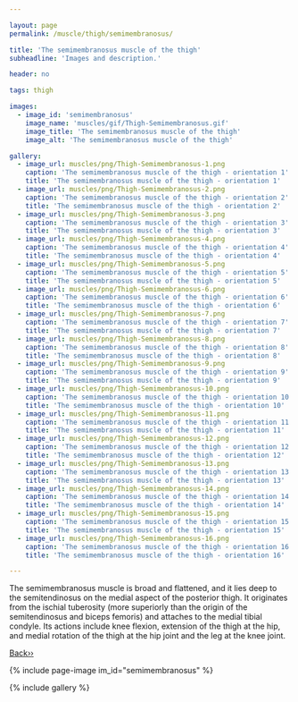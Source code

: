 ```yaml
---

layout: page
permalink: /muscle/thigh/semimembranosus/

title: 'The semimembranosus muscle of the thigh'
subheadline: 'Images and description.'

header: no

tags: thigh

images:
  - image_id: 'semimembranosus'
    image_name: 'muscles/gif/Thigh-Semimembranosus.gif'
    image_title: 'The semimembranosus muscle of the thigh'
    image_alt: 'The semimembranosus muscle of the thigh' 

gallery:
  - image_url: muscles/png/Thigh-Semimembranosus-1.png
    caption: 'The semimembranosus muscle of the thigh - orientation 1'
    title: 'The semimembranosus muscle of the thigh - orientation 1'
  - image_url: muscles/png/Thigh-Semimembranosus-2.png
    caption: 'The semimembranosus muscle of the thigh - orientation 2'
    title: 'The semimembranosus muscle of the thigh - orientation 2'
  - image_url: muscles/png/Thigh-Semimembranosus-3.png
    caption: 'The semimembranosus muscle of the thigh - orientation 3'
    title: 'The semimembranosus muscle of the thigh - orientation 3'
  - image_url: muscles/png/Thigh-Semimembranosus-4.png
    caption: 'The semimembranosus muscle of the thigh - orientation 4'
    title: 'The semimembranosus muscle of the thigh - orientation 4'
  - image_url: muscles/png/Thigh-Semimembranosus-5.png
    caption: 'The semimembranosus muscle of the thigh - orientation 5'
    title: 'The semimembranosus muscle of the thigh - orientation 5'
  - image_url: muscles/png/Thigh-Semimembranosus-6.png
    caption: 'The semimembranosus muscle of the thigh - orientation 6'
    title: 'The semimembranosus muscle of the thigh - orientation 6'
  - image_url: muscles/png/Thigh-Semimembranosus-7.png
    caption: 'The semimembranosus muscle of the thigh - orientation 7'
    title: 'The semimembranosus muscle of the thigh - orientation 7'
  - image_url: muscles/png/Thigh-Semimembranosus-8.png
    caption: 'The semimembranosus muscle of the thigh - orientation 8'
    title: 'The semimembranosus muscle of the thigh - orientation 8'
  - image_url: muscles/png/Thigh-Semimembranosus-9.png
    caption: 'The semimembranosus muscle of the thigh - orientation 9'
    title: 'The semimembranosus muscle of the thigh - orientation 9'
  - image_url: muscles/png/Thigh-Semimembranosus-10.png
    caption: 'The semimembranosus muscle of the thigh - orientation 10'
    title: 'The semimembranosus muscle of the thigh - orientation 10'
  - image_url: muscles/png/Thigh-Semimembranosus-11.png
    caption: 'The semimembranosus muscle of the thigh - orientation 11'
    title: 'The semimembranosus muscle of the thigh - orientation 11'
  - image_url: muscles/png/Thigh-Semimembranosus-12.png
    caption: 'The semimembranosus muscle of the thigh - orientation 12'
    title: 'The semimembranosus muscle of the thigh - orientation 12'
  - image_url: muscles/png/Thigh-Semimembranosus-13.png
    caption: 'The semimembranosus muscle of the thigh - orientation 13'
    title: 'The semimembranosus muscle of the thigh - orientation 13'
  - image_url: muscles/png/Thigh-Semimembranosus-14.png
    caption: 'The semimembranosus muscle of the thigh - orientation 14'
    title: 'The semimembranosus muscle of the thigh - orientation 14'
  - image_url: muscles/png/Thigh-Semimembranosus-15.png
    caption: 'The semimembranosus muscle of the thigh - orientation 15'
    title: 'The semimembranosus muscle of the thigh - orientation 15'
  - image_url: muscles/png/Thigh-Semimembranosus-16.png
    caption: 'The semimembranosus muscle of the thigh - orientation 16'
    title: 'The semimembranosus muscle of the thigh - orientation 16'

---
```


The semimembranosus muscle is broad and flattened, and it lies deep to the semitendinosus on the medial aspect of the posterior thigh. It originates from the ischial tuberosity (more superiorly than the origin of the semitendinosus and biceps femoris) and attaches to the medial tibial condyle. Its actions include knee flexion, extension of the thigh at the hip, and medial rotation of the thigh at the hip joint and the leg at the knee joint.

[Back››](/muscle/thigh/)

{% include page-image im_id="semimembranosus" %}

{% include gallery %}
